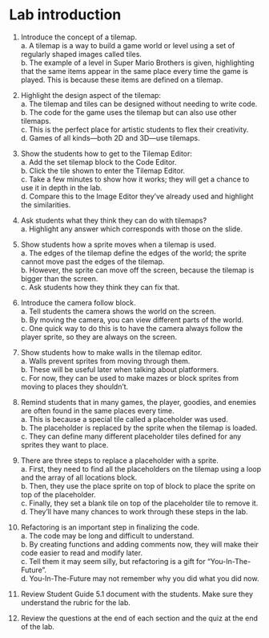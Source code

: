 # Lab introduction

1. Introduce the concept of a tilemap.\
a. A tilemap is a way to build a game world or level using a set of regularly shaped images called tiles.\
b. The example of a level in Super Mario Brothers is given, highlighting that the same items appear in the same place every time the game is played. This is because these items are defined on a tilemap.
1. Highlight the design aspect of the tilemap:\
a. The tilemap and tiles can be designed without needing to write code.\
b. The code for the game uses the tilemap but can also use other tilemaps.\
c. This is the perfect place for artistic students to flex their creativity.\
d. Games of all kinds—both 2D and 3D—use tilemaps.
1. Show the students how to get to the Tilemap Editor:\
a. Add the set tilemap block to the Code Editor.\
b. Click the tile shown to enter the Tilemap Editor.\
c. Take a few minutes to show how it works; they will get a chance to use it in depth in the lab.\
d. Compare this to the Image Editor they’ve already used and highlight the similarities.
1. Ask students what they think they can do with tilemaps?\
a. Highlight any answer which corresponds with those on the slide.
1. Show students how a sprite moves when a tilemap is used.\
a. The edges of the tilemap define the edges of the world; the sprite cannot move past the edges of the tilemap.\
b. However, the sprite can move off the screen, because the tilemap is bigger than the screen.\
c. Ask students how they think they can fix that.
1. Introduce the camera follow block.\
a. Tell students the camera shows the world on the screen.\
b. By moving the camera, you can view different parts of the world.\
c. One quick way to do this is to have the camera always follow the player sprite, so they are always on the screen.
1. Show students how to make walls in the tilemap editor.\
a. Walls prevent sprites from moving through them.\
b. These will be useful later when talking about platformers.\
c. For now, they can be used to make mazes or block sprites from moving to places they shouldn’t.
1. Remind students that in many games, the player, goodies, and enemies are often found in the same places every time.\
a. This is because a special tile called a placeholder was used.\
b. The placeholder is replaced by the sprite when the tilemap is loaded.\
c. They can define many different placeholder tiles defined for any sprites they want to place.
1. There are three steps to replace a placeholder with a sprite.\
a. First, they need to find all the placeholders on the tilemap using a loop and the array of all locations block.\
b. Then, they use the place sprite on top of block to place the sprite on top of the placeholder.\
c. Finally, they set a blank tile on top of the placeholder tile to remove it.\
d. They’ll have many chances to work through these steps in the lab.
1. Refactoring is an important step in finalizing the code.\
a. The code may be long and difficult to understand.\
b. By creating functions and adding comments now, they will make their code easier to read and modify later.\
c. Tell them it may seem silly, but refactoring is a gift for “You-In-The-Future”.\
d. You-In-The-Future may not remember why you did what you did now.
1. Review Student Guide 5.1 document with the students. Make sure they understand the rubric for the lab.
  
1. Review the questions at the end of each section and the quiz at the end of the lab.
